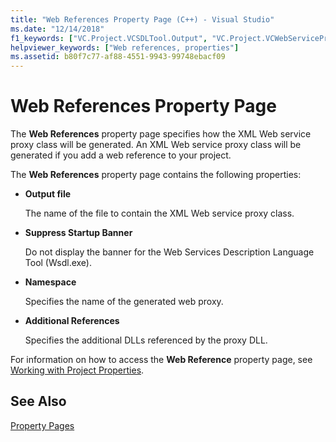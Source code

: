 ```yaml
---
title: "Web References Property Page (C++) - Visual Studio"
ms.date: "12/14/2018"
f1_keywords: ["VC.Project.VCSDLTool.Output", "VC.Project.VCWebServiceProxyGeneratorTool.SuppressStartupBanner", "VC.Project.VCWebServiceProxyGeneratorTool.Output", "VC.Project.VCWebServiceProxyGeneratorTool.GeneratedProxyLanguage"]
helpviewer_keywords: ["Web references, properties"]
ms.assetid: b80f7c77-af88-4551-9943-99748ebacf09
---
```

# Web References Property Page

The **Web References** property page specifies how the XML Web service proxy class will be generated. An XML Web service proxy class will be generated if you add a web reference to your project.

The **Web References** property page contains the following properties:

- **Output file**

   The name of the file to contain the XML Web service proxy class.

- **Suppress Startup Banner**

   Do not display the banner for the Web Services Description Language Tool (Wsdl.exe).

- **Namespace**

   Specifies the name of the generated web proxy.

- **Additional References**

   Specifies the additional DLLs referenced by the proxy DLL.

For information on how to access the **Web Reference** property page, see [Working with Project Properties](../working-with-project-properties.md).

## See Also

[Property Pages](property-pages-visual-cpp.md)